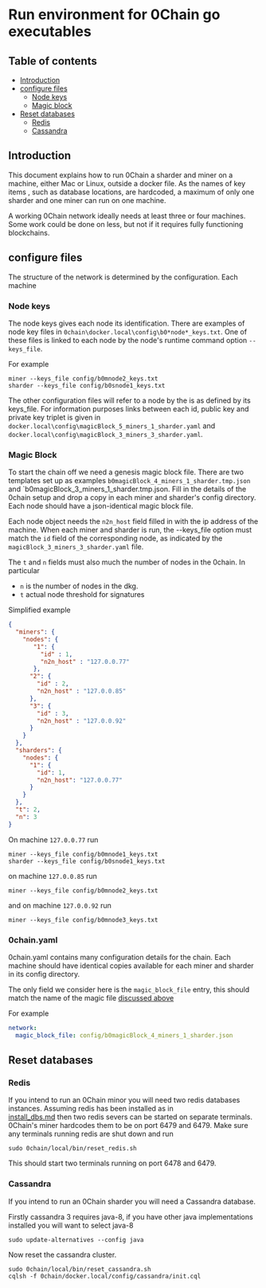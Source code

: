# Run environment for 0Chain go executables

## Table of contents

- [Introduction](#introduction)
- [configure files](#configure-files)
  - [Node keys](#node-keys)
  - [Magic block](#magic-block)   
- [Reset databases](#reset-databases)  
  - [Redis](#redis)
  - [Cassandra](#cassandra)

## Introduction

This document explains how to run 0Chain a sharder and miner on a machine, 
either Mac or Linux, outside a docker file. 
As the names of key items , such as database locations, 
are hardcoded, a maximum of only one sharder and one miner can run on one machine.

A working 0Chain network ideally needs at least three or four machines.
Some work could be done on less, but not if it requires fully functioning
blockchains. 

## configure files

The structure of the network is determined by the configuration. Each machine

### Node keys

The node keys gives each node its identification. There are examples of node
key files in `0chain\docker.local\config\b0*node*_keys.txt`. One of these files
is linked to each node by the node's runtime command option `--keys_file`.

For example
```shell
miner --keys_file config/b0mnode2_keys.txt
sharder --keys_file config/b0snode1_keys.txt
```

The other configuration files will refer to a node by the is as defined 
by its keys_file. For information purposes links between each id, public key
and private key triplet is given in `docker.local\config\magicBlock_5_miners_1_sharder.yaml` 
and `docker.local\config\magicBlock_3_miners_3_sharder.yaml`.

### Magic Block

To start the chain off we need a genesis magic block file. There are two 
templates set up as examples `b0magicBlock_4_miners_1_sharder.tmp.json` and
`b0magicBlock_3_miners_1_sharder.tmp.json. Fill in the details of the 0chain
setup and drop a copy in each miner and sharder's config directory. Each node
should have a json-identical magic block file.

Each node object needs the `n2n_host` field filled in with the ip address of the 
machine. When each miner and sharder is run, the --keys_file option must match
the `id` field of the corresponding node, as indicated by the 
`magicBlock_3_miners_3_sharder.yaml` file.

The `t` and `n` fields must also much the number of nodes in the 0chain. In particular
* `n` is the number of nodes in the dkg.
* `t` actual node threshold for signatures 

Simplified example
```json
{
  "miners": {
    "nodes": {
       "1": {
         "id" : 1,
         "n2n_host" : "127.0.0.77"
       },
      "2": {
        "id" : 2,
        "n2n_host" : "127.0.0.85"
      },
      "3": {
        "id" : 3,
        "n2n_host" : "127.0.0.92"
      }
    }
  },
  "sharders": {
    "nodes": {
      "1": {
        "id": 1,
        "n2n_host": "127.0.0.77"
      }
    }
  },
  "t": 2,
  "n": 3
}
```
On machine `127.0.0.77` run
```shell
miner --keys_file config/b0mnode1_keys.txt
sharder --keys_file config/b0snode1_keys.txt
```
on machine `127.0.0.85` run
```shell
miner --keys_file config/b0mnode2_keys.txt
```
and on machine `127.0.0.92` run
```shell
miner --keys_file config/b0mnode3_keys.txt
```

### 0chain.yaml

0chain.yaml contains many configuration details for the chain. Each
machine should have identical copies available for each miner and sharder
in its config directory.

The only field we consider here is the `magic_block_file` entry, this should
match the name of the magic file [discussed above](#magic-block)

For example
```yaml
network:
  magic_block_file: config/b0magicBlock_4_miners_1_sharder.json
```

## Reset databases

### Redis

If you intend to run an 0Chain minor you will need two redis databases instances.
Assuming redis has been installed as in  
[install_dbs.md](https://github.com/0chain/0chain/blob/debug_builds/local/install_dbs.md)
then two redis severs can be started on separate terminals. 
0Chain's miner hardcodes them to be on port 6479 and 6479. 
Make sure any terminals running redis are shut down and run
```shell
sudo 0chain/local/bin/reset_redis.sh
```
This should start two terminals running on port 6478 and 6479.

### Cassandra

If you intend to run an 0Chain sharder you will need a Cassandra database. 

Firstly cassandra 3 requires java-8, if you have other java implementations 
installed you will want to select java-8
```shell
sudo update-alternatives --config java
```
Now reset the cassandra cluster.
```shell
sudo 0chain/local/bin/reset_cassandra.sh
cqlsh -f 0chain/docker.local/config/cassandra/init.cql
```
